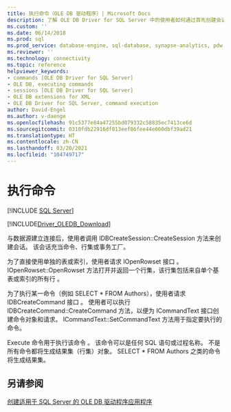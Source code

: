 ```yaml
---
title: 执行命令（OLE DB 驱动程序）| Microsoft Docs
description: 了解 OLE DB Driver for SQL Server 中的使用者如何通过首先创建会话、获取行集以及使用 Execute 来执行命令。
ms.custom: ''
ms.date: 06/14/2018
ms.prod: sql
ms.prod_service: database-engine, sql-database, synapse-analytics, pdw
ms.reviewer: ''
ms.technology: connectivity
ms.topic: reference
helpviewer_keywords:
- commands [OLE DB Driver for SQL Server]
- OLE DB, executing commands
- sessions [OLE DB Driver for SQL Server]
- OLE DB extensions for XML
- OLE DB Driver for SQL Server, command execution
author: David-Engel
ms.author: v-daenge
ms.openlocfilehash: 91c5377e84a47255bd079332c58835ec7413ce6d
ms.sourcegitcommit: 0310fdb22916df013eef86fee44e660dbf39ad21
ms.translationtype: HT
ms.contentlocale: zh-CN
ms.lasthandoff: 03/20/2021
ms.locfileid: "104749717"
---
```

# <a name="executing-a-command"></a>执行命令
[!INCLUDE [SQL Server](../../../includes/applies-to-version/sql-asdb-asdbmi-asa-pdw.md)]

[!INCLUDE[Driver_OLEDB_Download](../../../includes/driver_oledb_download.md)]

  与数据源建立连接后，使用者调用 IDBCreateSession::CreateSession  方法来创建会话。 该会话充当命令、行集或事务工厂。  
  
 为了直接使用单独的表或索引，使用者请求 IOpenRowset 接口  。 IOpenRowset::OpenRowset 方法打开并返回一个行集，该行集包括来自单个基表或索引的所有行  。  
  
 为了执行某一命令（例如 SELECT \* FROM Authors），使用者请求 IDBCreateCommand 接口  。 使用者可以执行 IDBCreateCommand::CreateCommand  方法，以便为 ICommandText  接口创建命令对象和请求。 ICommandText::SetCommandText  方法用于指定要执行的命令。  
  
 Execute 命令用于执行该命令  。 该命令可以是任何 SQL 语句或过程名称。 不是所有命令都将生成结果集（行集）对象。 SELECT * FROM Authors 之类的命令将生成结果集。  
  
## <a name="see-also"></a>另请参阅  
 [创建适用于 SQL Server 的 OLE DB 驱动程序应用程序](../../oledb/ole-db-driver/creating-a-oledb-driver-for-sql-server-application.md)  
  
  
